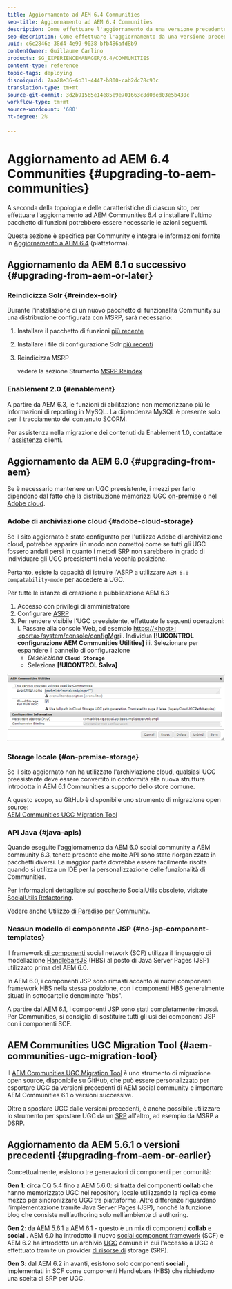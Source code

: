 ```yaml
---
title: Aggiornamento ad AEM 6.4 Communities
seo-title: Aggiornamento ad AEM 6.4 Communities
description: Come effettuare l'aggiornamento da una versione precedente a AEM 6.4 Communities
seo-description: Come effettuare l'aggiornamento da una versione precedente a AEM 6.4 Communities
uuid: c6c2846e-38d4-4e99-9038-bfb486afd8b9
contentOwner: Guillaume Carlino
products: SG_EXPERIENCEMANAGER/6.4/COMMUNITIES
content-type: reference
topic-tags: deploying
discoiquuid: 7aa28e36-6b31-4447-b800-cab2dc78c93c
translation-type: tm+mt
source-git-commit: 3d2b91565e14e85e9e701663c8d0ded03e5b430c
workflow-type: tm+mt
source-wordcount: '680'
ht-degree: 2%

---
```



# Aggiornamento ad AEM 6.4 Communities {#upgrading-to-aem-communities}

A seconda della topologia e delle caratteristiche di ciascun sito, per effettuare l&#39;aggiornamento ad AEM Communities 6.4 o installare l&#39;ultimo pacchetto di funzioni potrebbero essere necessarie le azioni seguenti.

Questa sezione è specifica per Community e integra le informazioni fornite in [Aggiornamento a AEM 6.4](../../help/sites-deploying/upgrade.md) (piattaforma).

## Aggiornamento da AEM 6.1 o successivo {#upgrading-from-aem-or-later}

### Reindicizza Solr {#reindex-solr}

Durante l&#39;installazione di un nuovo pacchetto di funzionalità Community su una distribuzione configurata con MSRP, sarà necessario:

1. Installare il pacchetto di funzioni [più recente](deploy-communities.md#latestfeaturepack)
2. Installare i file di configurazione Solr [più recenti](msrp.md#upgrading)
3. Reindicizza MSRP

   vedere la sezione Strumento [MSRP Reindex](msrp.md#msrp-reindex-tool)

### Enablement 2.0 {#enablement}

A partire da AEM 6.3, le funzioni di abilitazione non memorizzano più le informazioni di reporting in MySQL. La dipendenza MySQL è presente solo per il tracciamento del contenuto SCORM.

Per assistenza nella migrazione dei contenuti da Enablement 1.0, contattate l&#39; [assistenza](https://helpx.adobe.com/it/marketing-cloud/contact-support.html) clienti.

## Aggiornamento da AEM 6.0 {#upgrading-from-aem}

Se è necessario mantenere un UGC preesistente, i mezzi per farlo dipendono dal fatto che la distribuzione memorizzi UGC [on-premise](#on-premise-storage) o nel [Adobe cloud](#adobe-cloud-storage).

###  Adobe di archiviazione cloud {#adobe-cloud-storage}

Se il sito aggiornato è stato configurato per l&#39;utilizzo  Adobe di archiviazione cloud, potrebbe apparire (in modo non corretto) come se tutti gli UGC fossero andati persi in quanto i metodi SRP non sarebbero in grado di individuare gli UGC preesistenti nella vecchia posizione.

Pertanto, esiste la capacità di istruire l&#39;ASRP a utilizzare `AEM 6.0 compatability-mode` per accedere a UGC.

Per tutte le istanze di creazione e pubblicazione AEM 6.3

1. Accesso con privilegi di amministratore
2. Configurare [ASRP](asrp.md)
3. Per rendere visibile l’UGC preesistente, effettuate le seguenti operazioni:
i. Passare alla console Web, ad esempio
   [https://&lt;host>:&lt;porta>/system/console/configMgr](http://localhost:4502/system/console/configMgr)ii. Individua **[!UICONTROL configurazione AEM Communities Utilities]** iii. Selezionare per espandere il pannello di configurazione
   * *Deseleziona* **`Cloud Storage`**
   * Seleziona **[!UICONTROL Salva]**

![chlimage_1-126](assets/chlimage_1-126.png)

### Storage locale {#on-premise-storage}

Se il sito aggiornato non ha utilizzato l&#39;archiviazione cloud, qualsiasi UGC preesistente deve essere convertito in conformità alla nuova struttura introdotta in AEM 6.1 Communities a supporto dello store comune.

A questo scopo, su GitHub è disponibile uno strumento di migrazione open source:\
[AEM Communities UGC Migration Tool](https://github.com/Adobe-Marketing-Cloud/communities-ugc-migration)

### API Java {#java-apis}

Quando eseguite l&#39;aggiornamento da AEM 6.0 social community a AEM community 6.3, tenete presente che molte API sono state riorganizzate in pacchetti diversi. La maggior parte dovrebbe essere facilmente risolta quando si utilizza un IDE per la personalizzazione delle funzionalità di Communities.

Per informazioni dettagliate sul pacchetto SocialUtils obsoleto, visitate [SocialUtils Refactoring](socialutils.md).

Vedere anche [Utilizzo di Paradiso per Community](maven.md).

### Nessun modello di componente JSP {#no-jsp-component-templates}

Il framework [di componenti](scf.md) social network (SCF) utilizza il linguaggio di modellazione [HandlebarsJS](https://www.handlebarsjs.com/) (HBS) al posto di Java Server Pages (JSP) utilizzato prima del AEM 6.0.

In AEM 6.0, i componenti JSP sono rimasti accanto ai nuovi componenti framework HBS nella stessa posizione, con i componenti HBS generalmente situati in sottocartelle denominate &quot;hbs&quot;.

A partire dal AEM 6.1, i componenti JSP sono stati completamente rimossi. Per Communities, si consiglia di sostituire tutti gli usi dei componenti JSP con i componenti SCF.

##  AEM Communities UGC Migration Tool {#aem-communities-ugc-migration-tool}

Il [AEM Communities UGC Migration Tool](https://github.com/Adobe-Marketing-Cloud/communities-ugc-migration) è uno strumento di migrazione open source, disponibile su GitHub, che può essere personalizzato per esportare UGC da versioni precedenti di AEM social community e importare  AEM Communities 6.1 o versioni successive.

Oltre a spostare UGC dalle versioni precedenti, è anche possibile utilizzare lo strumento per spostare UGC da un [SRP](working-with-srp.md) all&#39;altro, ad esempio da MSRP a DSRP.

## Aggiornamento da AEM 5.6.1 o versioni precedenti {#upgrading-from-aem-or-earlier}

Concettualmente, esistono tre generazioni di componenti per comunità:

**Gen 1**: circa CQ 5.4 fino a AEM 5.6.0: si tratta dei componenti **collab** che hanno memorizzato UGC nel repository locale utilizzando la replica come mezzo per sincronizzare UGC tra piattaforme. Altre differenze riguardano l’implementazione tramite Java Server Pages (JSP), nonché la funzione blog che consiste nell’authoring solo nell’ambiente di authoring.

**Gen 2**: da AEM 5.6.1 a AEM 6.1 - questo è un mix di componenti **collab** e **social** . AEM 6.0 ha introdotto il nuovo [social component framework](scf.md) (SCF) e AEM 6.2 ha introdotto un archivio [UGC](working-with-srp.md) comune in cui l&#39;accesso a UGC è effettuato tramite un provider [di risorse di](srp.md) storage (SRP).

**Gen 3**: dal AEM 6.2 in avanti, esistono solo componenti **sociali** , implementati in SCF come componenti Handlebars (HBS) che richiedono una scelta di SRP per UGC.
